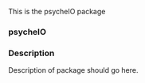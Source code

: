 This is the psycheIO   package 
### psycheIO
### Description
Description of package should go here.

